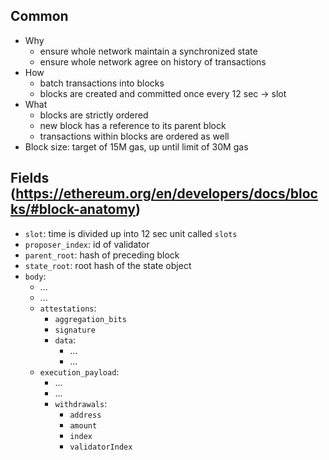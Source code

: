 ## Common
- Why
  - ensure whole network maintain a synchronized state
  - ensure whole network agree on history of transactions
- How
  - batch transactions into blocks
  - blocks are created and committed once every 12 sec -> slot
- What
  - blocks are strictly ordered
  - new block has a reference to its parent block
  - transactions within blocks are ordered as well
- Block size: target of 15M gas, up until limit of 30M gas

## Fields (https://ethereum.org/en/developers/docs/blocks/#block-anatomy)
- `slot`: time is divided up into 12 sec unit called `slots`
- `proposer_index`: id of validator
- `parent_root`: hash of preceding block
- `state_root`: root hash of the state object
- `body`:
  - ...
  - ...
  - `attestations`:
    - `aggregation_bits`
    - `signature`
    - `data`:
      - ...
      - ...
  - `execution_payload`:
    - ...
    - ...
    - `withdrawals`:
      - `address`
      - `amount`
      - `index`
      - `validatorIndex`

